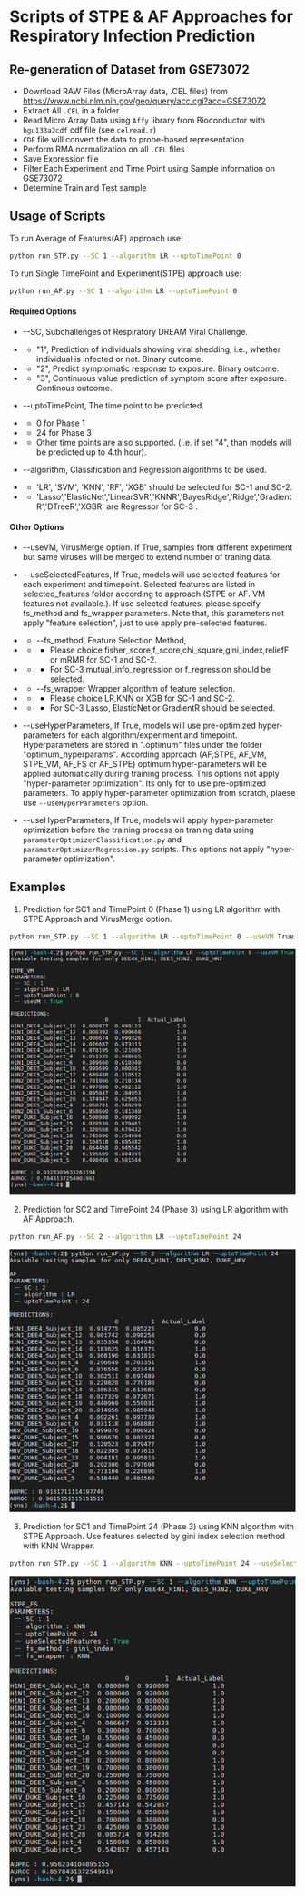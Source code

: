 # Scripts of STPE & AF Approaches for Respiratory Infection Prediction

## Re-generation of Dataset from GSE73072
- Download RAW Files (MicroArray data, .CEL files) from https://www.ncbi.nlm.nih.gov/geo/query/acc.cgi?acc=GSE73072
- Extract All `.CEL` in a folder
- Read Micro Array Data using `Affy` library from Bioconductor with `hgu133a2cdf` cdf file (see `celread.r`)
- `CDF` file will convert the data to probe-based representation
- Perform RMA normalization on all `.CEL` files
- Save Expression file
- Filter Each Experiment and Time Point using Sample information on GSE73072
- Determine Train and Test sample

## Usage of Scripts

To run Average of Features(AF) approach use:
```bash
python run_STP.py --SC 1 --algorithm LR --uptoTimePoint 0
```

To run Single TimePoint and Experiment(STPE) approach use:
```bash
python run_AF.py --SC 1 --algorithm LR --uptoTimePoint 0
```

#### Required Options
- --SC, Subchallenges of Respiratory DREAM Viral Challenge. 
- - "1", Prediction of individuals showing viral shedding, i.e., whether individual is infected or not. Binary outcome.
- - "2", Predict symptomatic response to exposure. Binary outcome.
- - "3", Continuous value prediction of symptom score after exposure. Continous outcome.

- --uptoTimePoint, The time point to be predicted. 
- - 0 for Phase 1
- - 24 for Phase 3
- - Other time points are also supported. (i.e. if set "4", than models will be predicted up to 4.th hour).

- --algorithm, Classification and Regression algorithms to be used. 
- - 'LR', 'SVM', 'KNN', 'RF', 'XGB' should be selected for SC-1 and SC-2.
- - 'Lasso','ElasticNet','LinearSVR','KNNR','BayesRidge','Ridge','GradientR','DTreeR','XGBR' are Regressor for SC-3 . 

#### Other Options
- --useVM, VirusMerge option. If True, samples from different experiment but same viruses will be merged to extend number of traning data.
-  --useSelectedFeatures, If True, models will use selected features for each experiment and timepoint. Selected features are listed in selected_features folder according to approach (STPE or AF. VM features not available.). If use selected features, please specify fs_method and fs_wrapper parameters. Note that, this parameters not apply "feature selection", just to use apply pre-selected features.
- - --fs_method, Feature Selection Method,  
- - - Please choice fisher_score,f_score,chi_square,gini_index,reliefF or mRMR for SC-1 and SC-2. 
- - - For SC-3 mutual_info_regression or f_regression should be selected.
- - --fs_wrapper Wrapper algorithm of feature selection. 
- - - Please choice LR,KNN or XGB for SC-1 and SC-2. 
- - - For SC-3 Lasso, ElasticNet or GradientR should be selected.

- --useHyperParameters, If True, models will use pre-optimized hyper-parameters for each algorithm/experiment and timepoint. Hyperparameters are stored in ".optimum" files under the folder "optimum_hyperparams". According approach (AF,STPE, AF_VM, STPE_VM, AF_FS or AF_STPE) optimum hyper-parameters will be applied automatically during training process. This options not apply "hyper-parameter optimization". Its only for to use pre-optimized parameters. To apply hyper-parameter optimization from 	scratch, plaese use `--useHyperParameters` option.

- --useHyperParameters, If True, models will apply hyper-parameter optimization before the training process on traning data using `paramaterOptimizerClassification.py` and `paramaterOptimizerRegression.py` scripts. This options not apply "hyper-parameter optimization".  


## Examples

1. Prediction for SC1 and TimePoint 0 (Phase 1) using LR algorithm with STPE Approach and VirusMerge option.
```bash
python run_STP.py --SC 1 --algorithm LR --uptoTimePoint 0 --useVM True
```
![SC1_P1](https://github.com/yeisik/respiratory_infection_prediction/blob/main/images/sc1_p1_v2.png)


2. Prediction for SC2 and TimePoint 24 (Phase 3) using LR algorithm with AF Approach.
```bash
python run_AF.py --SC 2 --algorithm LR --uptoTimePoint 24
```
![SC2_P3](https://github.com/yeisik/respiratory_infection_prediction/blob/main/images/sc2_p3_v2.png)

3. Prediction for SC1 and TimePoint 24 (Phase 3) using KNN algorithm with STPE Approach. Use features selected by gini index selection method with KNN Wrapper.
```bash
python run_STP.py --SC 1 --algorithm KNN --uptoTimePoint 24 --useSelectedFeatures True --fs_method fisher_score --fs_wrapper XGB
```
![SC2_P3_gini](https://github.com/yeisik/respiratory_infection_prediction/blob/main/images/sc1_p3_v2_gini.png)

